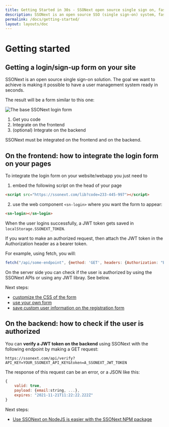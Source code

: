 ```yaml
---
title: Getting Started in 30s - SSONext open source single sign on, fast to integrate, easy to extend with hooks, plugins, and APIs
description: SSONext is an open source SSO (single sign-on) system, fast to integrate and easy to extend with web hooks, plugins and API
permalink: /docs/getting-started/
layout: layouts/doc
---
```


# Getting started
    
## Getting a login/sign-up form on your site
SSONext is an open source single sign-on solution. 
The goal we want to achieve is making it possible to have a user management system ready in seconds.

The result will be a form similar to this one:

![The base SSONext login form](/assets/img/soonext-login-form-example.jpg)

1) Get you code
2) Integrate on the frontend
3) (optional) Integrate on the backend

SSONext must be integrated on the frontend and on the backend.

## On the frontend: how to integrate the login form on your pages

To integrate the login form on your website/webapp you just need to

1) embed the following script on the head of your page
```html
<script src="https://ssonext.com/lib?code=233-445-997"></script>
```
2) use the web component `<sn-login>` where you want the form to appear:
```html
<sn-login></sn-login>
```

When the user logins successfully, a JWT token gets saved in `localStorage.SSONEXT_TOKEN`.

If you want to make an authorized request, then attach the JWT token in the Authorization header as a bearer token.

For example, using fetch, you will:

```javascript
fetch("/api/some-endpoint", {method: 'GET', headers: {Authorization: "Bearer " + localStorage.SSONEXT_TOKEN}})
```
On the server side you can check if the user is authorized by using the SSONext APIs or using any JWT libray. See below.

Next steps:
- [customize the CSS of the form](/customize-css-form)
- [use your own form](/custom-form)
- [save custom user information on the registration form](/register-user-with-additional-data)

## On the backend: how to check if the user is authorized

You can **verify a JWT token on the backend** using SSONext with the following endpoint by making a GET request:

```
https://ssonext.com/api/verify?API_KEY=YOUR_SSONEXT_API_KEY&token=A_SSONEXT_JWT_TOKEN
```

The response of this request can be an error, or a JSON like this:

```js
{
    valid: true,
    payload: {email:string, ...},
    expires: "2021-11-21T11:22:22.222Z"
}
```

Next steps:
- [Use SSONext on NodeJS is easier with the SSONext NPM package](/docs/ssonext-nodejs-npm-package/)










